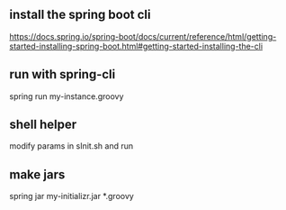 ## install the spring boot cli
https://docs.spring.io/spring-boot/docs/current/reference/html/getting-started-installing-spring-boot.html#getting-started-installing-the-cli

## run with spring-cli
spring run my-instance.groovy

## shell helper
modify params in sInit.sh and run

## make jars
spring jar my-initializr.jar *.groovy